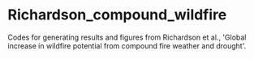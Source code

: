 # Richardson_compound_wildfire
Codes for generating results and figures from Richardson et al., 'Global increase in wildfire potential from compound fire weather and drought'.
